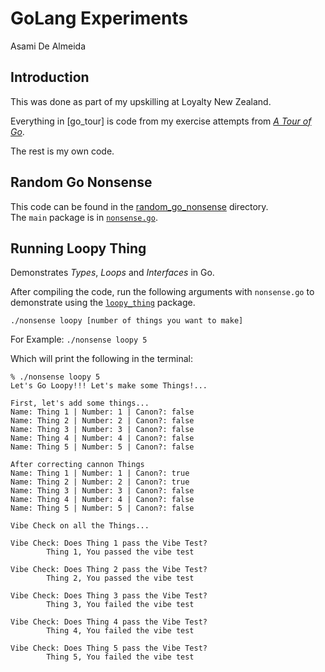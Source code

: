 # GoLang Experiments

Asami De Almeida

## Introduction

This was done as part of my upskilling at Loyalty New Zealand.

Everything in [go_tour] is code from my exercise attempts from *[A Tour of Go](https://go.dev/tour)*.

The rest is my own code.

## Random Go Nonsense
This code can be found in the [random_go_nonsense](random_go_nonsense) directory.</br>
The `main` package is in [`nonsense.go`](random_go_nonsense/nonsense/nonsense.go).

## Running Loopy Thing
Demonstrates _Types_, _Loops_ and _Interfaces_ in Go.

After compiling the code, run the following arguments with `nonsense.go` to demonstrate using the [`loopy_thing`](random_go_nonsense/loopy_thing/loopy_thing.go) package.

`./nonsense loopy [number of things you want to make]`

For Example:
`./nonsense loopy 5`

Which will print the following in the terminal:
```
% ./nonsense loopy 5
Let's Go Loopy!!! Let's make some Things!...

First, let's add some things...
Name: Thing 1 | Number: 1 | Canon?: false
Name: Thing 2 | Number: 2 | Canon?: false
Name: Thing 3 | Number: 3 | Canon?: false
Name: Thing 4 | Number: 4 | Canon?: false
Name: Thing 5 | Number: 5 | Canon?: false

After correcting cannon Things
Name: Thing 1 | Number: 1 | Canon?: true
Name: Thing 2 | Number: 2 | Canon?: true
Name: Thing 3 | Number: 3 | Canon?: false
Name: Thing 4 | Number: 4 | Canon?: false
Name: Thing 5 | Number: 5 | Canon?: false

Vibe Check on all the Things...

Vibe Check: Does Thing 1 pass the Vibe Test?
        Thing 1, You passed the vibe test

Vibe Check: Does Thing 2 pass the Vibe Test?
        Thing 2, You passed the vibe test

Vibe Check: Does Thing 3 pass the Vibe Test?
        Thing 3, You failed the vibe test

Vibe Check: Does Thing 4 pass the Vibe Test?
        Thing 4, You failed the vibe test

Vibe Check: Does Thing 5 pass the Vibe Test?
        Thing 5, You failed the vibe test
```
